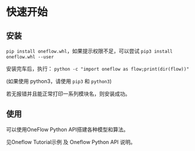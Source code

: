 # 快速开始

## 安装

`pip install oneflow.whl`，如果提示权限不足，可以尝试 `pip3 install oneflow.whl --user`

安装完车后，执行：
`python -c "import oneflow as flow;print(dir(flow))"`

(如果使用 python3，请使用 `pip3` 和 `python3`)

若无报错并且能正常打印一系列模块名，则安装成功。


## 使用
可以使用OneFlow Python API搭建各种模型和算法。

见Oneflow Tutorial示例 及 Oneflow Python API 说明。
